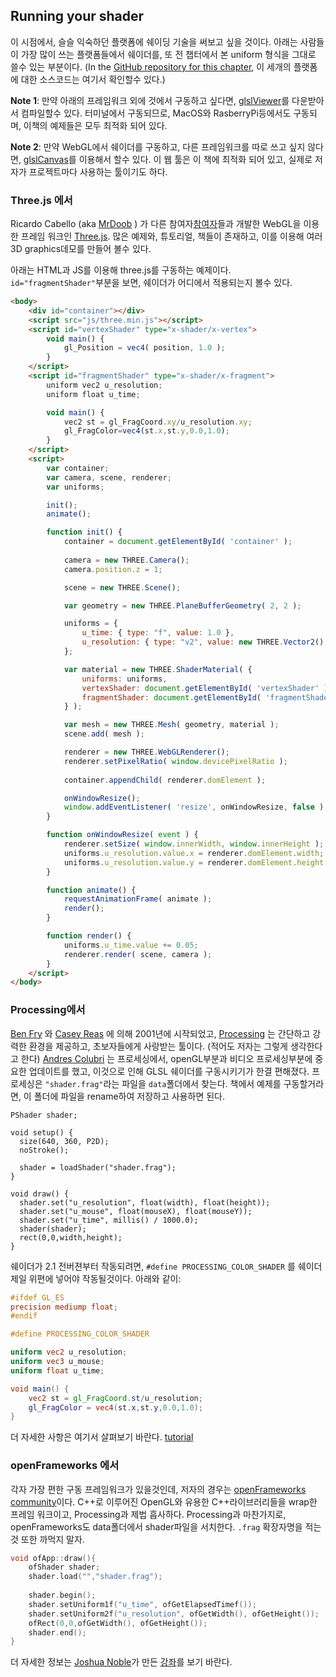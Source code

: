## Running your shader

이 시점에서, 슬슬 익숙하던 플랫폼에 쉐이딩 기술을 써보고 싶을 것이다. 아래는 사람들이 가장 많이 쓰는 플랫폼들에서 쉐이더를, 또 전 챕터에서 본 uniform 형식을 그대로 쓸수 있는 부분이다. (In the [GitHub repository for this chapter](https://github.com/patriciogonzalezvivo/thebookofshaders/tree/master/04), 이 세개의 플랫폼에 대한 소스코드는 여기서 확인할수 있다.)

**Note 1**: 만약 아래의 프레임워크 외에 것에서 구동하고 싶다면, [glslViewer](https://github.com/patriciogonzalezvivo/glslViewer)를 다운받아서 컴파일할수 있다. 터미널에서 구동되므로, MacOS와 RasberryPi등에서도 구동되며, 이책의 예제들은 모두 최적화 되어 있다.

**Note 2**: 만약 WebGL에서 쉐이더를 구동하고, 다른 프레임워크를 따로 쓰고 싶지 않다면, [glslCanvas](https://github.com/patriciogonzalezvivo/glslCanvas)를 이용해서 할수 있다. 이 웹 툴은 이 책에 최적화 되어 있고, 실제로 저자가 프로젝트마다 사용하는 툴이기도 하다.

### **Three.js** 에서
 
Ricardo Cabello (aka [MrDoob](https://twitter.com/mrdoob) ) 가 다른 참여자[참여자](https://github.com/mrdoob/three.js/graphs/contributors)들과 개발한 WebGL을 이용한 프레임 워크인 [Three.js](http://threejs.org/). 많은 예제와, 튜토리얼, 책들이 존재하고, 이를 이용해 여러 3D graphics데모를 만들어 볼수 있다.

아래는 HTML과 JS를 이용해 three.js를 구동하는 예제이다. ```id="fragmentShader"```부분을 보면, 쉐이더가 어디에서 적용되는지 볼수 있다.

```html
<body>
    <div id="container"></div>
    <script src="js/three.min.js"></script>
    <script id="vertexShader" type="x-shader/x-vertex">
        void main() {
            gl_Position = vec4( position, 1.0 );
        }
    </script>
    <script id="fragmentShader" type="x-shader/x-fragment">
        uniform vec2 u_resolution;
        uniform float u_time;

        void main() {
            vec2 st = gl_FragCoord.xy/u_resolution.xy;
            gl_FragColor=vec4(st.x,st.y,0.0,1.0);
        }
    </script>
    <script>
        var container;
        var camera, scene, renderer;
        var uniforms;

        init();
        animate();

        function init() {
            container = document.getElementById( 'container' );
            
            camera = new THREE.Camera();
            camera.position.z = 1;

            scene = new THREE.Scene();

            var geometry = new THREE.PlaneBufferGeometry( 2, 2 );

            uniforms = {
                u_time: { type: "f", value: 1.0 },
                u_resolution: { type: "v2", value: new THREE.Vector2() }
            };

            var material = new THREE.ShaderMaterial( {
                uniforms: uniforms,
                vertexShader: document.getElementById( 'vertexShader' ).textContent,
                fragmentShader: document.getElementById( 'fragmentShader' ).textContent
            } );

            var mesh = new THREE.Mesh( geometry, material );
            scene.add( mesh );

            renderer = new THREE.WebGLRenderer();
            renderer.setPixelRatio( window.devicePixelRatio );
            
            container.appendChild( renderer.domElement );

            onWindowResize();
            window.addEventListener( 'resize', onWindowResize, false );
        }

        function onWindowResize( event ) {
            renderer.setSize( window.innerWidth, window.innerHeight );
            uniforms.u_resolution.value.x = renderer.domElement.width;
            uniforms.u_resolution.value.y = renderer.domElement.height;
        }

        function animate() {
            requestAnimationFrame( animate );
            render();
        }

        function render() {
            uniforms.u_time.value += 0.05;
            renderer.render( scene, camera );
        }
    </script>
</body>
```

### **Processing**에서

[Ben Fry](http://benfry.com/) 와 [Casey Reas](http://reas.com/) 에 의해 2001년에 시작되었고, [Processing](https://processing.org/) 는 간단하고 강력한 환경을 제공하고, 초보자들에게 사랑받는 툴이다. (적어도 저자는 그렇게 생각한다고 한다) [Andres Colubri](https://codeanticode.wordpress.com/) 는 프로세싱에서, openGL부분과 비디오 프로세싱부분에 중요한 업데이트를 했고, 이것으로 인해 GLSL 쉐이더를 구동시키기가 한결 편해졌다. 프로세싱은 ```"shader.frag"```라는 파일을 ```data```폴더에서 찾는다. 책에서 예제를 구동할거라면, 이 폴더에 파일을 rename하여 저장하고 사용하면 된다.

```processing
PShader shader;

void setup() {
  size(640, 360, P2D);
  noStroke();
  
  shader = loadShader("shader.frag");
}

void draw() {
  shader.set("u_resolution", float(width), float(height));
  shader.set("u_mouse", float(mouseX), float(mouseY));
  shader.set("u_time", millis() / 1000.0);
  shader(shader);
  rect(0,0,width,height);
}
```

쉐이더가 2.1 전버젼부터 작동되려면, ```#define PROCESSING_COLOR_SHADER``` 를 쉐이더 제일 위편에 넣어야 작동될것이다. 아래와 같이:
```glsl
#ifdef GL_ES
precision mediump float;
#endif

#define PROCESSING_COLOR_SHADER

uniform vec2 u_resolution;
uniform vec3 u_mouse;
uniform float u_time;

void main() {
    vec2 st = gl_FragCoord.st/u_resolution;
    gl_FragColor = vec4(st.x,st.y,0.0,1.0);
}
```

더 자세한 사항은 여기서 살펴보기 바란다. [tutorial](https://processing.org/tutorials/pshader/)

### **openFrameworks** 에서

각자 가장 편한 구동 프레임워크가 있을것인데, 저자의 경우는 [openFrameworks community](http://openframeworks.cc/)이다. C++로 이루어진 OpenGL와 유용한 C++라이브러리들을 wrap한 프레임 워크이고, Processing과 제법 흡사하다. Processing과 마찬가지로, openFrameworks도 data폴더에서 shader파일을 서치한다. ```.frag``` 확장자명을 적는것 또한 까먹지 말자.  

```cpp
void ofApp::draw(){
    ofShader shader;
    shader.load("","shader.frag");
    
    shader.begin();
    shader.setUniform1f("u_time", ofGetElapsedTimef());
    shader.setUniform2f("u_resolution", ofGetWidth(), ofGetHeight());
    ofRect(0,0,ofGetWidth(), ofGetHeight());
    shader.end();
}
```

더 자세한 정보는 [Joshua Noble](http://thefactoryfactory.com/)가 만든 [강좌](http://openframeworks.cc/ofBook/chapters/shaders.html)를 보기 바란다.
